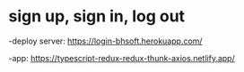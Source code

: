 # sign up, sign in, log out

-deploy server: https://login-bhsoft.herokuapp.com/

-app: https://typescript-redux-redux-thunk-axios.netlify.app/

